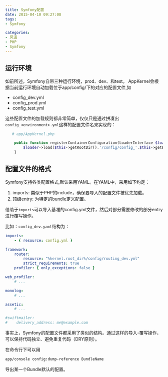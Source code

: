 ```yaml
---
title: Symfony配置 
date: 2015-04-10 09:27:08
tags:
- Symfony

categories:
- 风语
- PHP
- Symfony
---
```


## 运行环境

如前所述，Symfony自带三种运行环境，prod、dev、和test。
AppKernel会根据当前运行环境自动加载位于app/config/下的对应的配置文件,如

* config_dev.yml
* config_prod.yml
* config_test.yml

这些配置文件的加载规则都非常简单，仅仅只是通过拼凑出`config_<environment>.yml`这样的配置文件名来实现的：

```PHP
   # app/AppKernel.php 

    public function registerContainerConfiguration(LoaderInterface $loader) {
        $loader->load($this->getRootDir().'/config/config_'.$this->getEnvironment().'.yml');
    }

```

## 配置文件的格式

Symfony支持各类配置格式,默认采用YAML。在YAML中，采用如下约定：

1. imports: 类似于PHP的include，确保要导入的配置文件被优先加载。
2. 顶级entry: 为特定的bundle定义配置。 

借助于`imports`可以导入基准的config.yml文件，然后对部分需要修改的部分entry进行覆写操作。

比如：`config_dev.yaml`结构为：

```YAML
imports:
    - { resource: config.yml }

framework:
    router:
        resource: "%kernel.root_dir%/config/routing_dev.yml"
        strict_requirements: true
    profiler: { only_exceptions: false }

web_profiler:
    # ...

monolog:
    # ...

assetic:
    # ...

#swiftmailer:
#    delivery_address: me@example.com
```

事实上，Symfony的配置文件都采用了类似的结构。通过这样的导入-覆写操作，可以保持代码独立、避免重复代码（DRY原则）。

在命令行下可以用 
```Bash
app/console config:dump-reference BundleName
```
导出某一个Bundle默认的配置。





